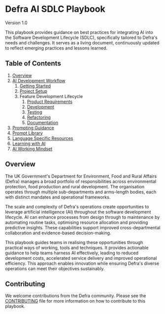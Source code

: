 # Defra AI SDLC Playbook
Version 1.0

This playbook provides guidance on best practices for integrating AI into the Software Development Lifecycle (SDLC), specifically tailored to Defra's needs and challenges. It serves as a living document, continuously updated to reflect emerging practices and lessons learned.

## Table of Contents
1. [Overview](#overview)
2. [AI Development Workflow](workflow/README.md)
	1. [Getting Started](workflow/workflow-getting-started.md)
	2. [Project Setup](workflow/workflow-project-setup.md)
	3. Feature Development Lifecycle
		1. [Product Requirements](workflow/workflow-product-requirements.md)
		2. [Development](workflow/workflow-development.md)
		3. [Testing](workflow/workflow-testing.md)
		4. [Refactoring](workflow/workflow-refactoring.md)
		5. [Documentation](workflow/workflow-documentation.md)
3. [Prompting Guidance](prompt-library/prompting-guidance.md)
4. [Prompt Library](prompt-library/README.md)
5. [Language Specific Resources](language-specific/README.md)
6. [Learning with AI](workflow/workflow-learning.md)
7. [AI Working Mindset](general/ai-working-mindset.md)

## Overview

The UK Government's Department for Environment, Food and Rural Affairs (Defra) manages a broad portfolio of responsibilities across environmental protection, food production and rural development. The organisation operates through multiple sub-departments and arms-length bodies, each with distinct mandates and operational frameworks.

The scale and complexity of Defra's operations create opportunities to leverage artificial intelligence (AI) throughout the software development lifecycle. AI can enhance processes from design through to maintenance by automating routine tasks, optimising resource allocation and providing predictive insights. These capabilities support improved cross-departmental collaboration and evidence-based decision-making.

This playbook guides teams in realising these opportunities through practical ways of working, tools and techniques. It provides actionable guidance to help teams harness AI effectively, leading to reduced development costs, accelerated service delivery and improved operational efficiency. This approach enables innovation while ensuring Defra's diverse operations can meet their objectives sustainably.

## Contributing

We welcome contributions from the Defra community. Please see the [CONTRIBUTING](/CONTRIBUTING.md) file for more information on how to contribute to this playbook.
